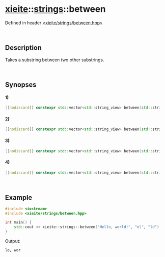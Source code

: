 # [xieite](../../xieite.md)\:\:[strings](../../strings.md)\:\:between
Defined in header [<xieite/strings/between.hpp>](../../../include/xieite/strings/between.hpp)

&nbsp;

## Description
Takes a substring between two other substrings.

&nbsp;

## Synopses
#### 1)
```cpp
[[nodiscard]] constexpr std::vector<std::string_view> between(std::string_view string, std::string_view start, std::string_view end) noexcept;
```
#### 2)
```cpp
[[nodiscard]] constexpr std::vector<std::string_view> between(std::string_view string, std::string_view start, char end) noexcept;
```
#### 3)
```cpp
[[nodiscard]] constexpr std::vector<std::string_view> between(std::string_view string, char start, std::string_view end) noexcept;
```
#### 4)
```cpp
[[nodiscard]] constexpr std::vector<std::string_view> between(std::string_view string, char start, char end) noexcept;
```

&nbsp;

## Example
```cpp
#include <iostream>
#include <xieite/strings/between.hpp>

int main() {
    std::cout << xieite::strings::between("Hello, world!", "el", "ld") << '\n';
}
```
Output:
```
lo, wor
```
